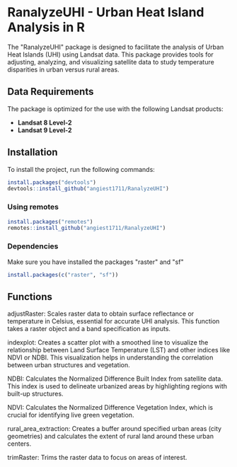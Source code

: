 # RanalyzeUHI - Urban Heat Island Analysis in R

The "RanalyzeUHI" package is designed to facilitate the analysis of Urban Heat Islands (UHI) using Landsat data. This package provides tools for adjusting, analyzing, and visualizing satellite data to study temperature disparities in urban versus rural areas.

## Data Requirements
The package is optimized for the use with the following Landsat products:
- **Landsat 8 Level-2**
- **Landsat 9 Level-2**

## Installation

To install the project, run the following commands:

```R
install.packages("devtools")
devtools::install_github("angiest1711/RanalyzeUHI")
```
### Using remotes
```R
install.packages("remotes")
remotes::install_github("angiest1711/RanalyzeUHI")
```
### Dependencies

Make sure you have installed the packages "raster" and "sf"
```R
install.packages(c("raster", "sf"))
```

## Functions

adjustRaster: Scales raster data to obtain surface reflectance or temperature in Celsius, essential for accurate UHI analysis. This function takes a raster object and a band specification as inputs.

indexplot: Creates a scatter plot with a smoothed line to visualize the relationship between Land Surface Temperature (LST) and other indices like NDVI or NDBI. This visualization helps in understanding the correlation between urban structures and vegetation.

NDBI: Calculates the Normalized Difference Built Index from satellite data. This index is used to delineate urbanized areas by highlighting regions with built-up structures.

NDVI: Calculates the Normalized Difference Vegetation Index, which is crucial for identifying live green vegetation. 

rural_area_extraction: Creates a buffer around specified urban areas (city geometries) and calculates the extent of rural land around these urban centers. 

trimRaster: Trims the raster data to focus on areas of interest.
